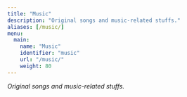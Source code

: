 ```yaml
---
title: "Music"
description: "Original songs and music-related stuffs."
aliases: [/music/]
menu:
  main:
    name: "Music"
    identifier: "music"
    url: "/music/"
    weight: 80
---
```


*Original songs and music-related stuffs.*